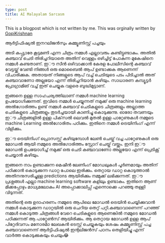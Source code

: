 ```yaml
---
type: post
title: AI Malayalam Sarcasm
---
```


This is a blogpost which is not written by me. This was orginally written by [GopiKrishnan](https://twitter.com/gksoriginal/)


ആർട്ടിഫിഷ്യൽ ഇനറലിജൻസും കമ്മ്യൂണിസ്റ്റ് പച്ചയും

അടി കപ്പ്യാരേ  കൂട്ടമണി എന്ന ചിത്രം നമ്മൾ എല്ലാവരും കണ്ടിട്ടുണ്ടാകും. അതിൽ കഞ്ചാവ് ചെടി തിരിച്ചറിയാതെ അതിന് വെള്ളം ഒഴിച്ചിട്ട് പോകുന്ന മുകേഷിനെ നമ്മൾ കണ്ടതാണ്. ഇൗ സീൻ ഒഴിവാക്കാൻ കേരള പോലീസിന്റെ കഞ്ചാവ് വേട്ടയ്ക്ക് വേണ്ടി നിങ്ങൾ  ഒരു മൊബൈൽ ആപ് ഉണ്ടാക്കുക ആണെന്ന് വിചാരിക്കുക. അതായത് നിങ്ങളുടെ ആപ് വച്ച് ചെടിയുടെ പടം പിടിച്ചാൽ അത് കഞ്ചാവാണോ അല്ലയോ എന്ന് തിരിച്ചറിയാൻ കഴിയും. സാധാരണ കമ്പ്യൂട്ടർ പ്രോഗ്രാമിങ് വച്ച് ഇത് ചെയ്യുക വളരെ ബുദ്ധിമുട്ടാണ്.

ഇങ്ങനെ ഉള്ള സാഹചര്യത്തിലാണ് നമ്മൾ machine learning ഉപയോഗിക്കുന്നത്. ഇവിടെ നമ്മൾ ചെയ്യുന്നത് നമുക്ക് ഒരു machine learning അൽഗോരിത്തം ഉണ്ട് നമ്മൾ കഞ്ചാവ് ചെടികളുടെ ചിത്രങ്ങളും അല്ലാത്ത ചെടികളുടെ ചിത്രങ്ങളും തുടർച്ചയായി കാണിച്ചു കൊടുക്കുന്നു. ഓരോ തവണയും ഇൗ ചിത്രങ്ങളിൽ ഉള്ള പിക്‌സൽ ലെവൽ മുതൽ ഉള്ള പാറ്റേണുകൾ നമ്മുടെ machine Learning അൽഗോരിതം പഠിക്കും. ഇതിനെ നമ്മൾ ട്രെയിനിംഗ് എന്ന് വിളിക്കും. 

ഇൗ ട്രെയിനിംഗ് പ്രൊസസ്സ് കഴിയുമ്പോൾ ലേൺ ചെയ്ത് വച്ച പാറ്റേണുകൾ ഒരു മോഡൽ ആയി നമ്മുടെ അൽഗോരിത്തം സ്റ്റോറ് ചെയ്ത് വയ്ക്കും. ഇനി ഇൗ മോഡൽ ഉപയോഗിച്ച് നമുക്ക് ഒരു ചെടി കഞ്ചാവാണോ അല്ലയോ എന്ന് പ്രെടിക്റ്റ് ചെയ്യാൻ കഴിയും.

ഇങ്ങനെ നാം ഉണ്ടാക്കുന്ന മെഷീൻ ലേണിംഗ് മോഡലുകൾ പൂർണമായും അതിന് പഠിക്കാൻ കൊടുക്കുന്ന ഡാറ്റ പോലെ ഇരിക്കും. തെറ്റായ ഡാറ്റ കൊടുത്താൽ അതിനനുസരിച്ചുള്ള predictions ആയിരിക്കും നമ്മുക്ക് ലഭിക്കുന്നത്. ഇൗ പ്രശ്നങ്ങൾ എല്ലാ machine learning software കളിലും ഉണ്ടാകും. ഇതിനെ ആണ് മിക്കപ്പോഴും മാധ്യമലോകം AI അപ്പൊക്കാലിപ്സ് എന്നൊക്കെ പറഞ്ഞു തള്ളി വിടുന്നത്. 

അതിന്റെ ഒരു ഉദാഹരണം നമ്മുടെ ആപിലെ മോഡൽ ട്രെയിൻ   ചെയ്യിക്കുവാൻ  നമ്മൾ കൊടുക്കുന്ന ഡാറ്റയിൽ ഒരു ചെറിയ തെറ്റ് പറ്റി.കഞ്ചാവാണെന്ന്  പറഞ്ഞ് നമ്മൾ കൊടുത്ത ചിത്രങ്ങൾ വേറെ ചെടികളുടെ ആണെങ്കിൽ നമ്മുടെ മോഡൽ പഠിക്കുന്നത് ആ പാറ്റ്റേൺസ് ആയിരിക്കും. ആ തെറ്റായ മോഡൽ ഉള്ള ആപ് പിറ്റേദിവസം മനോരമാ ലേഖകൻ ടെസ്റ്റ് ചെയ്യുകയും ശേഷം കമ്മ്യൂണിസ്റ്റ് പച്ച കഞ്ചാവാണെന്ന് ആർട്ടിഫിഷ്യൽ ഇന്റലിജൻസ് പഠനം തെളിയിച്ചു എന്ന് വാർത്ത കൊടുക്കുകയും ചെയും😂
